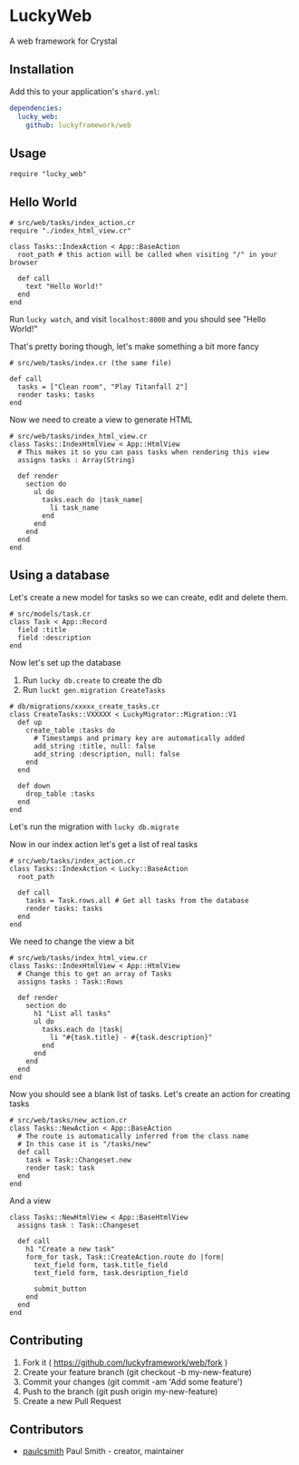# LuckyWeb

A web framework for Crystal

## Installation

Add this to your application's `shard.yml`:

```yaml
dependencies:
  lucky_web:
    github: luckyframework/web
```

## Usage

```crystal
require "lucky_web"
```

## Hello World

```crystal
# src/web/tasks/index_action.cr
require "./index_html_view.cr"

class Tasks::IndexAction < App::BaseAction
  root_path # this action will be called when visiting "/" in your browser

  def call
    text "Hello World!"
  end
end
```

Run `lucky watch`, and visit `localhost:8000` and you should see "Hello World!"

That's pretty boring though, let's make something a bit more fancy

```crystal
# src/web/tasks/index.cr (the same file)

def call
  tasks = ["Clean room", "Play Titanfall 2"]
  render tasks: tasks
end
```

Now we need to create a view to generate HTML

```crystal
# src/web/tasks/index_html_view.cr
class Tasks::IndexHtmlView < App::HtmlView
  # This makes it so you can pass tasks when rendering this view
  assigns tasks : Array(String)

  def render
    section do
      ul do
        tasks.each do |task_name|
          li task_name
        end
      end
    end
  end
end
```

## Using a database

Let's create a new model for tasks so we can create, edit and delete them.

```
# src/models/task.cr
class Task < App::Record
  field :title
  field :description
end
```

Now let's set up the database

1. Run `lucky db.create` to create the db
2. Run `luckt gen.migration CreateTasks`

```crystal
# db/migrations/xxxxx_create_tasks.cr
class CreateTasks::VXXXXX < LuckyMigrator::Migration::V1
  def up
    create_table :tasks do
      # Timestamps and primary key are automatically added
      add_string :title, null: false
      add_string :description, null: false
    end
  end

  def down
    drop_table :tasks
  end
end
```

Let's run the migration with `lucky db.migrate`

Now in our index action let's get a list of real tasks

```crystal
# src/web/tasks/index_action.cr
class Tasks::IndexAction < Lucky::BaseAction
  root_path

  def call
    tasks = Task.rows.all # Get all tasks from the database
    render tasks: tasks
  end
end
```

We need to change the view a bit

```crystal
# src/web/tasks/index_html_view.cr
class Tasks::IndexHtmlView < App::HtmlView
  # Change this to get an array of Tasks
  assigns tasks : Task::Rows

  def render
    section do
      h1 "List all tasks"
      ul do
        tasks.each do |task|
          li "#{task.title} - #{task.description}"
        end
      end
    end
  end
end
```

Now you should see a blank list of tasks. Let's create an action for creating tasks

```crystal
# src/web/tasks/new_action.cr
class Tasks::NewAction < App::BaseAction
  # The route is automatically inferred from the class name
  # In this case it is "/tasks/new"
  def call
    task = Task::Changeset.new
    render task: task
  end
end
```

And a view

```crystal
class Tasks::NewHtmlView < App::BaseHtmlView
  assigns task : Task::Changeset

  def call
    h1 "Create a new task"
    form_for task, Task::CreateAction.route do |form|
      text_field form, task.title_field
      text_field form, task.desription_field

      submit_button
    end
  end
end
```

## Contributing

1. Fork it ( https://github.com/luckyframework/web/fork )
2. Create your feature branch (git checkout -b my-new-feature)
3. Commit your changes (git commit -am 'Add some feature')
4. Push to the branch (git push origin my-new-feature)
5. Create a new Pull Request

## Contributors

- [paulcsmith](https://github.com/paulcsmith) Paul Smith - creator, maintainer

